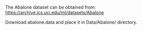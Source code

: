 The Abalone dataset can be obtained from: https://archive.ics.uci.edu/ml/datasets/Abalone

Download abalone.data and place it in Data/Abalone/ directory.
